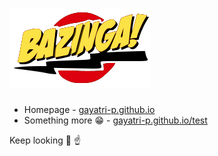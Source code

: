 # ![bazinga!](/images/bazinga.png)

- Homepage - [gayatri-p.github.io](https://gayatri-p.github.io)
- Something more :grin: - [gayatri-p.github.io/test](https://gayatri-p.github.io/test)

Keep looking :telescope: :point_up:
